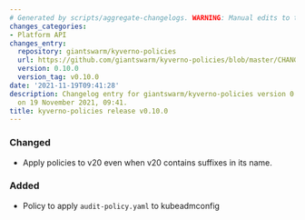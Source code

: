 ```yaml
---
# Generated by scripts/aggregate-changelogs. WARNING: Manual edits to this files will be overwritten.
changes_categories:
- Platform API
changes_entry:
  repository: giantswarm/kyverno-policies
  url: https://github.com/giantswarm/kyverno-policies/blob/master/CHANGELOG.md#0100---2021-11-19
  version: 0.10.0
  version_tag: v0.10.0
date: '2021-11-19T09:41:28'
description: Changelog entry for giantswarm/kyverno-policies version 0.10.0, published
  on 19 November 2021, 09:41.
title: kyverno-policies release v0.10.0
---
```


### Changed
- Apply policies to v20 even when v20 contains suffixes in its name.
### Added
- Policy to apply `audit-policy.yaml` to kubeadmconfig
